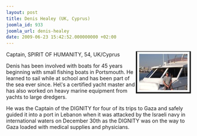 ```yaml
---
layout: post
title: Denis Healey (UK, Cyprus)
joomla_id: 933
joomla_url: denis-healey
date: 2009-06-23 15:42:52.000000000 +02:00
---
```

<img style="float: right;" alt="denis" src="images/stories/passenger/denis.jpg" height="115" width="150" />Captain, SPIRIT OF HUMANITY, 54, UK/Cyprus
<p>Denis has been involved with boats for 45 years beginning with small fishing boats in Portsmouth. He learned to sail while at school and has been part of the sea ever since. He\'s a certified yacht master and has also worked on heavy marine equipment from yachts to large dredgers.</p>
<p>He was the Captain of the DIGNITY for four of its trips to Gaza and safely guided it into a port in Lebanon when it was attacked by the Israeli navy in international waters on December 30th as the DIGNITY was on the way to Gaza loaded with medical supplies and physicians.</p>
<p> </p>
